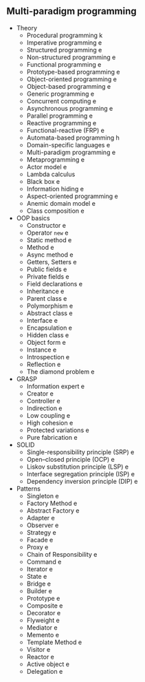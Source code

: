 ## Multi-paradigm programming

- Theory
  - Procedural programming k
  - Imperative programming e
  - Structured programming e
  - Non-structured programming e
  - Functional programming e
  - Prototype-based programming e
  - Object-oriented programming e
  - Object-based programming e
  - Generic programming e
  - Concurrent computing e
  - Asynchronous programming e
  - Parallel programming e
  - Reactive programming e
  - Functional-reactive (FRP) e
  - Automata-based programming h
  - Domain-specific languages e
  - Multi-paradigm programming e
  - Metaprogramming e
  - Actor model e
  - Lambda calculus
  - Black box e
  - Information hiding e
  - Aspect-oriented programming e
  - Anemic domain model e
  - Class composition e
- OOP basics
  - Constructor e
  - Operator `new` e
  - Static method e
  - Method e
  - Async method e
  - Getters, Setters e
  - Public fields e
  - Private fields e
  - Field declarations e
  - Inheritance e
  - Parent class e
  - Polymorphism e
  - Abstract class e
  - Interface e
  - Encapsulation e
  - Hidden class e
  - Object form e
  - Instance e
  - Introspection e
  - Reflection e
  - The diamond problem e
- GRASP
  - Information expert e
  - Creator e
  - Controller e
  - Indirection e
  - Low coupling e
  - High cohesion e
  - Protected variations e
  - Pure fabrication e
- SOLID
  - Single-responsibility principle (SRP) e
  - Open–closed principle (OCP) e
  - Liskov substitution principle (LSP) e
  - Interface segregation principle (ISP) e
  - Dependency inversion principle (DIP) e
- Patterns
  - Singleton e
  - Factory Method e
  - Abstract Factory e
  - Adapter e
  - Observer e
  - Strategy e
  - Facade e
  - Proxy e
  - Chain of Responsibility e
  - Command e
  - Iterator e
  - State e
  - Bridge e
  - Builder e
  - Prototype e
  - Composite e
  - Decorator e
  - Flyweight e
  - Mediator e
  - Memento e
  - Template Method e
  - Visitor e
  - Reactor e
  - Active object e
  - Delegation e
